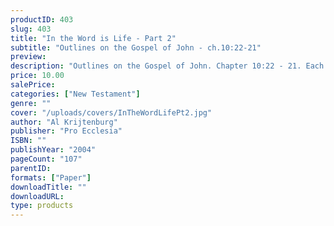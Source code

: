 ```yaml
---
productID: 403
slug: 403
title: "In the Word is Life - Part 2"
subtitle: "Outlines on the Gospel of John - ch.10:22-21"
preview: 
description: "Outlines on the Gospel of John. Chapter 10:22 - 21. Each outline includes discussion questions. Published by Pro Ecclesia Publishers."
price: 10.00
salePrice: 
categories: ["New Testament"]
genre: ""
cover: "/uploads/covers/InTheWordLifePt2.jpg"
author: "Al Krijtenburg"
publisher: "Pro Ecclesia"
ISBN: ""
publishYear: "2004"
pageCount: "107"
parentID: 
formats: ["Paper"]
downloadTitle: ""
downloadURL: 
type: products
---
```

